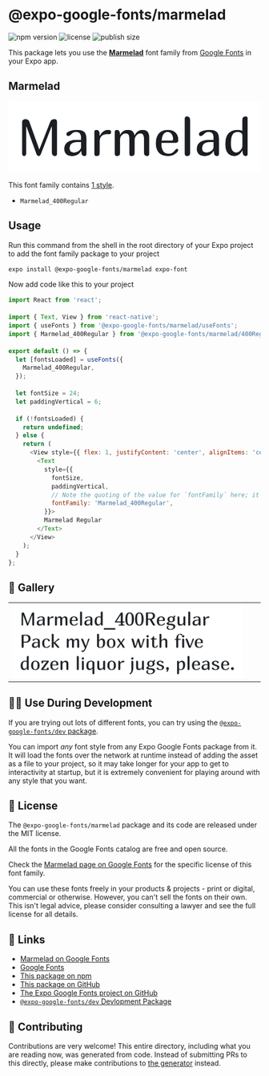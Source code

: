 # @expo-google-fonts/marmelad

![npm version](https://flat.badgen.net/npm/v/@expo-google-fonts/marmelad)
![license](https://flat.badgen.net/github/license/expo/google-fonts)
![publish size](https://flat.badgen.net/packagephobia/install/@expo-google-fonts/marmelad)

This package lets you use the [**Marmelad**](https://fonts.google.com/specimen/Marmelad) font family from [Google Fonts](https://fonts.google.com/) in your Expo app.

## Marmelad

![Marmelad](./font-family.png)

This font family contains [1 style](#-gallery).

- `Marmelad_400Regular`

## Usage

Run this command from the shell in the root directory of your Expo project to add the font family package to your project
```sh
expo install @expo-google-fonts/marmelad expo-font
```

Now add code like this to your project
```js
import React from 'react';

import { Text, View } from 'react-native';
import { useFonts } from '@expo-google-fonts/marmelad/useFonts';
import { Marmelad_400Regular } from '@expo-google-fonts/marmelad/400Regular';

export default () => {
  let [fontsLoaded] = useFonts({
    Marmelad_400Regular,
  });

  let fontSize = 24;
  let paddingVertical = 6;

  if (!fontsLoaded) {
    return undefined;
  } else {
    return (
      <View style={{ flex: 1, justifyContent: 'center', alignItems: 'center' }}>
        <Text
          style={{
            fontSize,
            paddingVertical,
            // Note the quoting of the value for `fontFamily` here; it expects a string!
            fontFamily: 'Marmelad_400Regular',
          }}>
          Marmelad Regular
        </Text>
      </View>
    );
  }
};

```

## 🔡 Gallery


||||
|-|-|-|
|![Marmelad_400Regular](./Marmelad_400Regular.ttf.png)||||


## 👩‍💻 Use During Development

If you are trying out lots of different fonts, you can try using the [`@expo-google-fonts/dev` package](https://github.com/expo/google-fonts/tree/master/font-packages/dev#readme).

You can import *any* font style from any Expo Google Fonts package from it. It will load the fonts
over the network at runtime instead of adding the asset as a file to your project, so it may take longer
for your app to get to interactivity at startup, but it is extremely convenient
for playing around with any style that you want.

## 📖 License

The `@expo-google-fonts/marmelad` package and its code are released under the MIT license.

All the fonts in the Google Fonts catalog are free and open source.

Check the [Marmelad page on Google Fonts](https://fonts.google.com/specimen/Marmelad) for the specific license of this font family.

You can use these fonts freely in your products & projects - print or digital, commercial or otherwise. However, you can't sell the fonts on their own. This isn't legal advice, please consider consulting a lawyer and see the full license for all details.

## 🔗 Links

- [Marmelad on Google Fonts](https://fonts.google.com/specimen/Marmelad)
- [Google Fonts](https://fonts.google.com/)
- [This package on npm](https://www.npmjs.com/package/@expo-google-fonts/marmelad)
- [This package on GitHub](https://github.com/expo/google-fonts/tree/master/font-packages/marmelad)
- [The Expo Google Fonts project on GitHub](https://github.com/expo/google-fonts)
- [`@expo-google-fonts/dev` Devlopment Package](https://github.com/expo/google-fonts/tree/master/font-packages/dev)

## 🤝 Contributing

Contributions are very welcome! This entire directory, including what you are reading now, was generated from code. Instead of submitting PRs to this directly, please make contributions to [the generator](https://github.com/expo/google-fonts/tree/master/packages/generator) instead.

